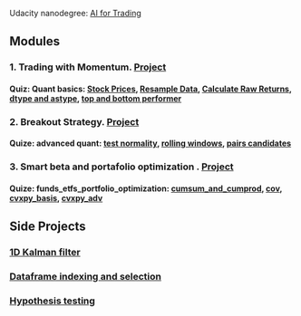 Udacity nanodegree: [AI for Trading](https:\\www.udacity.com\course\ai-for-trading--nd880)

## Modules
### 1. Trading with Momentum. [Project](Projects\1-Trading-with-momentum\project_1_starter.ipynb)
#### Quiz: Quant basics: [Stock Prices](Quiz\m1_quant_basics\l2_stock_prices\stock_data.ipynb), [Resample Data](Quiz\m1_quant_basics\l3_market_mechanics\resample_data.ipynb), [Calculate Raw Returns](Quiz\m1_quant_basics\l5_stock_returns\calculate_returns.ipynb), [dtype and astype](Quiz\m1_quant_basics\l6_momentum_trading\dtype.ipynb), [top and bottom performer](Quiz\m1_quant_basics\l6_momentum_trading\top_and_bottom_performing.ipynb)


### 2. Breakout Strategy. [Project](Projects\2-Breakout-strategy\project_2_starter.pdf)
#### Quize: advanced quant: [test normality](Quiz\m2_advanced_quants\l3_regression\test_normality.ipynb), [rolling windows](Quiz\m2_advanced_quants\l5_volatility\rolling_windows.ipynb), [pairs candidates](Quiz\m2_advanced_quants\l6_pairs_trading_and_mean_reversion\pairs_candidates.ipynb)

### 3. Smart beta and portafolio optimization . [Project](Projects\3-Smart-Beta\project_3_starter.pdf)
#### Quize: funds_etfs_portfolio_optimization: [cumsum_and_cumprod](Quiz\m3_funds_etfs_portfolio_optimization\l1_stocks_indices_funds\cumsum_and_cumprod.ipynb), [cov](Quiz\m3_funds_etfs_portfolio_optimization\l3_portfolio_risk_and_return\m3l3_covariance.ipynb), [cvxpy_basis](Quiz\m3_funds_etfs_portfolio_optimization\l4_portfolio_optimization\m3l4_cvxpy_basic.ipynb), [cvxpy_adv](Quiz\m3_funds_etfs_portfolio_optimization\l4_portfolio_optimization\m3l4_cvxpy_advanced.ipynb)


## Side Projects
### [1D Kalman filter](Side-projects\1D-Kalman-filter.ipynb)
### [Dataframe indexing and selection](Side-projects\Dataframe-indexing-selecting.ipynb)
### [Hypothesis testing](Side-projects\Hypthesis-testing.ipynb)
